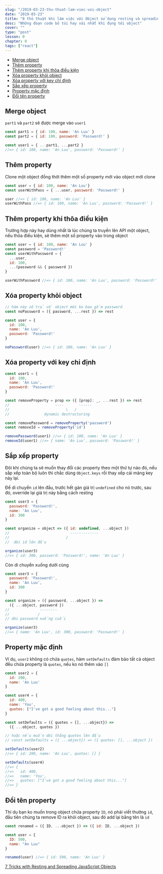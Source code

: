 ```yaml
---
slug: "/2019-03-23-thu-thuat-lam-viec-voi-object"
date: "2019-03-23"
title: "8 thủ thuật khi làm việc với Object sử dụng resting và spreading"
desc: "Những đoạn code bỏ túi hay xài nhất khi đụng tới object"
cover: ""
type: "post"
lesson: 0
chapter: 0
tags: ["react"]
---
```


<!-- TOC -->

- [Merge object](#merge-object)
- [Thêm property](#th%C3%AAm-property)
- [Thêm property khi thõa điều kiện](#th%C3%AAm-property-khi-th%C3%B5a-%C4%91i%E1%BB%81u-ki%E1%BB%87n)
- [Xóa property khỏi object](#x%C3%B3a-property-kh%E1%BB%8Fi-object)
- [Xóa property với key chỉ định](#x%C3%B3a-property-v%E1%BB%9Bi-key-ch%E1%BB%89-%C4%91%E1%BB%8Bnh)
- [Sắp xếp property](#s%E1%BA%AFp-x%E1%BA%BFp-property)
- [Property mặc định](#property-m%E1%BA%B7c-%C4%91%E1%BB%8Bnh)
- [Đổi tên property](#%C4%91%E1%BB%95i-t%C3%AAn-property)

<!-- /TOC -->

## Merge object

`part1` và `part2` sẽ được merge vào `user1`


```js
const part1 = { id: 100, name: 'An Luu' }
const part2 = { id: 100, password: 'Password!' }

const user1 = { ...part1, ...part2 }
//=> { id: 100, name: 'An Luu', password: 'Password!' }
```

## Thêm property

Clone một object đồng thời thêm một số property mới vào object mới clone

```js
const user = { id: 100, name: 'An Luu'}
const userWithPass = { ...user, password: 'Password!' }

user //=> { id: 100, name: 'An Luu' }
userWithPass //=> { id: 100, name: 'An Luu', password: 'Password!' }
```


## Thêm property khi thõa điều kiện

Trường hợp này hay dùng nhất là lúc chúng ta truyền lên API một object, nếu thõa điều kiện, sẽ thêm một số property vào trong object

```js
const user = { id: 100, name: 'An Luu' }
const password = 'Password!'
const userWithPassword = {
  ...user,
  id: 100,
  ...(password && { password })
}

userWithPassword //=> { id: 100, name: 'An Luu', password: 'Password!' }
```


## Xóa property khỏi object

```js
// hàm này sẽ trả về object mới ko bao gồm password
const noPassword = ({ password, ...rest }) => rest

const user = {
  id: 100,
  name: 'An Luu',
  password: 'Password!'
}

noPassword(user) //=> { id: 100, name: 'An Luu' }
```


## Xóa property với key chỉ định

```js
const user1 = {
  id: 100,
  name: 'An Luu',
  password: 'Password!'
}

const removeProperty = prop => ({ [prop]: _, ...rest }) => rest
//                     ----       ------
//                          \   /
//                dynamic destructuring

const removePassword = removeProperty('password')
const removeId = removeProperty('id')

removePassword(user1) //=> { id: 100, name: 'An Luu' }
removeId(user1) //=> { name: 'An Luu', password: 'Password!' }

```


## Sắp xếp property

Đôi khi chúng ta sẽ muốn thay đổi các property theo một thứ tự nào đó, nếu sắp xếp toàn bộ luôn thì chắc dùng `Object.keys` rồi thay xếp cái mảng key này lại.


Để di chuyển `id` lên đầu, trước hết gán giá trị `undefined` cho nó trước, sau đó, override lại giá trị này bằng cách resting

```js
const user3 = {
  password: 'Password!',
  name: 'An Luu',
  id: 300
}

const organize = object => ({ id: undefined, ...object })
//                            -------------
//                          /
//  dời id lên đầu

organize(user3)
//=> { id: 300, password: 'Password!', name: 'An Luu' }
```

Còn di chuyển xuống dưới cùng


```js
const user3 = {
  password: 'Password!',
  name: 'An Luu',
  id: 300
}

const organize = ({ password, ...object }) =>
  ({ ...object, password })
//              --------
//             /
// dời password xuống cuối

organize(user3)
//=> { name: 'An Luu', id: 300, password: 'Password!' }
```


## Property mặc định

Ví dụ, `user2` không có chứa `quotes`, hàm `setDefaults` đảm bảo tất cả object đều chứa property là `quotes`, nếu ko nó thêm vào `[]`

```js
const user2 = {
  id: 200,
  name: 'An Luu'
}

const user4 = {
  id: 400,
  name: 'You',
  quotes: ["I've got a good feeling about this..."]
}

const setDefaults = ({ quotes = [], ...object}) =>
  ({ ...object, quotes })

// hoặc nếu muốn dời thằng quotes lên đầu
// const setDefaults = ({ ...object}) => ({ quotes: [], ...object })

setDefaults(user2)
//=> { id: 200, name: 'An Luu', quotes: [] }

setDefaults(user4)
//=> {
//=>   id: 400,
//=>   name: 'You',
//=>   quotes: ["I've got a good feeling about this..."]
//=> }
```


## Đổi tên property

Thí dụ bạn ko muốn trong object chứa property `ID`, nó phải viết thường `id`, đầu tiên chúng ta remove ID ra khỏi object, sau đó add lại bằng tên là `id`


```js
const renamed = ({ ID, ...object }) => ({ id: ID, ...object })

const user = {
  ID: 500,
  name: "An Luu"
}

renamed(user) //=> { id: 500, name: 'An Luu' }
```


<a target="_blank" rel="noopener noreferrer" href="https://blog.bitsrc.io/6-tricks-with-resting-and-spreading-javascript-objects-68d585bdc83">7 Tricks with Resting and Spreading JavaScript Objects</a>
